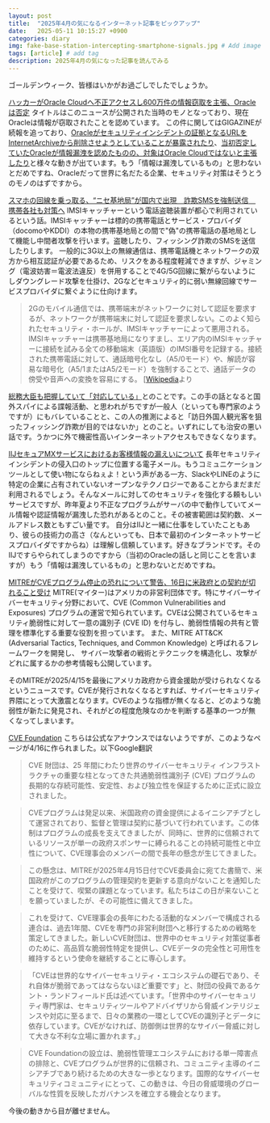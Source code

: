 ```yaml
---
layout: post
title:  "2025年4月の気になるインターネット記事をピックアップ"
date:   2025-05-11 10:15:27 +0900
categories: diary
img: fake-base-station-intercepting-smartphone-signals.jpg # Add image post (optional)
tags: [article] # add tag
description: 2025年4月の気になった記事を読んでみる
---
```


ゴールデンウィーク、皆様はいかがお過ごしでしたでしょうか。

[ハッカーがOracle Cloudへ不正アクセスし600万件の情報窃取を主張、Oracleは否定](https://rocket-boys.co.jp/security-measures-lab/hacker-claims-oracle-cloud-breach-6m-records-for-sale/)
タイトルはこのニュースが公開された当時のモノとなっており、現在Oracleは情報が窃取されたことを認めています。
この件に関してはGIGAZINEが続報を追っており、[Oracleがセキュリティインシデントの証拠となるURLをInternetArchiveから削除させようとしていることが暴露されたり](https://gigazine.net/news/20250402-oracle-cybersecurity-incident/#google_vignette)、[当初否定していたOracleが情報漏洩を認めたものの、対象はOracle Cloudではないと主張したり](https://gigazine.net/news/20250405-oracle-hack-data/)と様々な動きが出ています。もう「情報は漏洩しているもの」と思わないとだめですね、Oracleだって世界に名だたる企業、セキュリティ対策はそうとうのモノのはずですから。

[スマホの回線を乗っ取る、“ニセ基地局”が国内で出現　詐欺SMSを強制送信　携帯各社も対策へ](https://www.itmedia.co.jp/news/articles/2504/15/news133.html)
IMSIキャッチャーという電話盗聴装置が都心で利用されているという話。IMSIキャッチャーは標的の携帯電話とサービス・プロバイダ（docomoやKDDI）の本物の携帯基地局との間で"偽"の携帯電話の基地局として機能し中間者攻撃を行います。盗聴したり、フィッシング詐欺のSMSを送信したりします。
一般的に3G以上の無線通信は、携帯電話機とネットワークの双方から相互認証が必要であるため、リスクをある程度軽減できますが、ジャミング（電波妨害＝電波法違反）を併用することで4G/5G回線に繋がらないようにしダウングレード攻撃を仕掛け、2Gなどセキュリティ的に弱い無線回線でサービスプロバイダに繋ぐように仕向けます。


>2Gのモバイル通信では、携帯端末がネットワークに対して認証を要求するが、ネットワークが携帯端末に対して認証を要求しない。このよく知られたセキュリティ・ホールが、IMSIキャッチャーによって悪用される。 IMSIキャッチャーは携帯基地局になりすまし、エリア内のIMSIキャッチャーに接続を試みる全ての移動端末（英語版）のIMSI番号を記録する。接続された携帯電話に対して、通話暗号化なし（A5/0モード）や、解読が容易な暗号化（A5/1またはA5/2モード）を強制することで、通話データの傍受や音声への変換を容易にする。 
[[Wikipedia](https://ja.wikipedia.org/wiki/IMSI%E3%82%AD%E3%83%A3%E3%83%83%E3%83%81%E3%83%A3%E3%83%BC)より

[総務大臣も把握していて「対応している」](https://www.itmedia.co.jp/news/articles/2504/15/news130.html)とのことです。この手の話となると国外スパイによる諜報活動、と思われがちですが一般人（といっても専門家のようですが）にもバレていることと、この人の推測によると「訪日外国人観光客を狙ったフィッシング詐欺が目的ではないか」とのこと。いずれにしても治安の悪い話です。うかつに外で機密性高いインターネットアクセスもできなくなります。

[IIJセキュアMXサービスにおけるお客様情報の漏えいについて](https://www.iij.ad.jp/news/pressrelease/2025/0415.html)
長年セキュリティインシデントの侵入口のトップに位置する電子メール。もうコミュニケーションツールとして使い物にならねぇよ！という声がある一方、SlackやLINEのように特定の企業に占有されていないオープンなテクノロジーであることからまだまだ利用されるでしょう。そんなメールに対してのセキュリティを強化する頼もしいサービスですが、昨年夏より不正なプログラムがサーバの中で動作していてメール情報や認証情報が漏洩した恐れがあるとのこと。その被害範囲は契約数、メールアドレス数ともすごい量です。
自分はIIJと一緒に仕事をしていたこともあり、彼らの技術力の高さ（なんといっても、日本で最初のインターネットサービスプロバイダですからね）は理解し信頼しています。好きなブランドです。そのIIJですらやられてしまうのですから（当初のOracleの話しと同じことを言いますが）もう「情報は漏洩しているもの」と思わないとだめですね。

[MITREがCVEプログラム停止の恐れについて警告、16日に米政府との契約が切れること受け](https://codebook.machinarecord.com/threatreport/38337/)
MITRE(マイター)はアメリカの非営利団体です。特にサイバーサイバーセキュリティ分野において、CVE (Common Vulnerabilities and Exposures) プログラムの運営で知られています。CVEは公開されているセキュリティ脆弱性に対して一意の識別子 (CVE ID) を付与し、脆弱性情報の共有と管理を標準化する重要な役割を担っています。
また、MITRE ATT&CK (Adversarial Tactics, Techniques, and Common Knowledge) と呼ばれるフレームワークを開発し、 サイバー攻撃者の戦術とテクニックを構造化し、攻撃がどれに属するかの参考情報も公開しています。

そのMITREが2025/4/15を最後にアメリカ政府から資金援助が受けられなくなるというニュースです。CVEが発行されなくなるとすれば、サイバーセキュリティ界隈にとって大激震となります。CVEのような指標が無くなると、どのような脆弱性が新たに発見され、それがどの程度危険なのかを判断する基準の一つが無くなってしまいます。

[CVE Foundation](https://www.thecvefoundation.org/)
こちらは公式なアナウンスではないようですが、このようなページが4/16に作られました。以下Google翻訳

>CVE 財団は、25 年間にわたり世界のサイバーセキュリティ インフラストラクチャの重要な柱となってきた共通脆弱性識別子 (CVE) プログラムの長期的な存続可能性、安定性、および独立性を保証するために正式に設立されました。

>CVEプログラムは発足以来、米国政府の資金提供によるイニシアチブとして運営されており、監督と管理は契約に基づいて行われています。この体制はプログラムの成長を支えてきましたが、同時に、世界的に信頼されているリソースが単一の政府スポンサーに縛られることの持続可能性と中立性について、CVE理事会のメンバーの間で長年の懸念が生じてきました。

>この懸念は、MITREが2025年4月15日付でCVE委員会に宛てた書簡で、米国政府がこのプログラムの管理契約を更新する意向がないことを通知したことを受けて、喫緊の課題となっています。私たちはこの日が来ないことを願っていましたが、その可能性に備えてきました。

>これを受けて、CVE理事会の長年にわたる活動的なメンバーで構成される連合は、過去1年間、CVEを専門の非営利財団へと移行するための戦略を策定してきました。新しいCVE財団は、世界中のセキュリティ対策従事者のために、高品質な脆弱性特定を提供し、CVEデータの完全性と可用性を維持するという使命を継続することに専心します。

>「CVEは世界的なサイバーセキュリティ・エコシステムの礎石であり、それ自体が脆弱であってはならないほど重要です」と、財団の役員であるケント・ランドフィールド氏は述べています。「世界中のサイバーセキュリティ専門家は、セキュリティツールやアドバイザリから脅威インテリジェンスや対応に至るまで、日々の業務の一環としてCVEの識別子とデータに依存しています。CVEがなければ、防御側は世界的なサイバー脅威に対して大きな不利な立場に置かれます。」

>CVE Foundationの設立は、脆弱性管理エコシステムにおける単一障害点の排除と、CVEプログラムが世界的に信頼され、コミュニティ主導のイニシアチブであり続けるための大きな一歩となります。国際的なサイバーセキュリティコミュニティにとって、この動きは、今日の脅威環境のグローバルな性質を反映したガバナンスを確立する機会となります。

今後の動きから目が離せません。

